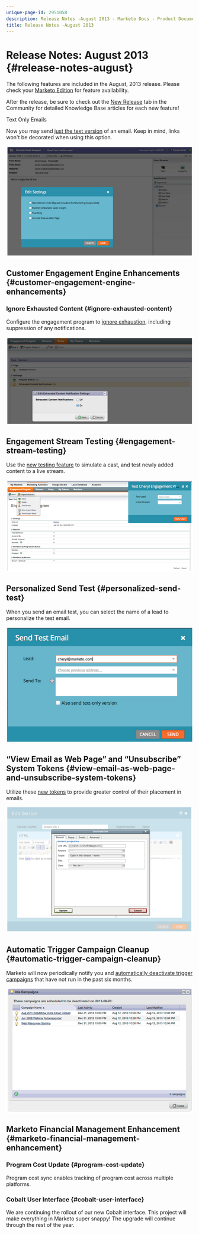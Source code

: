 ```yaml
---
unique-page-id: 2951058
description: Release Notes -August 2013 - Marketo Docs - Product Documentation
title: Release Notes -August 2013
---
```


# Release Notes: August 2013 {#release-notes-august}

The following features are included in the August, 2013 release. Please check your [Marketo Edition](http://docs.marketo.com/display/docs/assets/pricing-1.php) for feature availability.

After the release, be sure to check out the [New Release](release-notes-december-2013.md) tab in the Community for detailed Knowledge Base articles for each new feature!

Text Only Emails

Now you may send [just the text version](../../product-docs/email-marketing/general/creating-an-email/create-a-text-only-email.md) of an email. Keep in mind, links won't be decorated when using this option.

![](assets/image2014-9-22-16-3a34-3a15.png)

## Customer Engagement Engine Enhancements {#customer-engagement-engine-enhancements}

### Ignore Exhausted Content {#ignore-exhausted-content}

Configure the engagement program to [ignore exhaustion](../../product-docs/email-marketing/drip-nurturing/using-engagement-programs/disable-and-enable-exhausted-content-notifications.md), including suppression of any notifications.

![](assets/image2014-9-22-16-3a34-3a37.png)

## Engagement Stream Testing {#engagement-stream-testing}

Use the [new testing feature](../../product-docs/email-marketing/drip-nurturing/engagement-program-streams/test-an-engagement-stream.md) to simulate a cast, and test newly added content to a live stream.

![](assets/image2014-9-22-16-3a34-3a56.png)

## Personalized Send Test {#personalized-send-test}

When you send an email test, you can select the name of a lead to personalize the test email.

![](assets/image2014-9-22-16-3a35-3a15.png)

## “View Email as Web Page” and “Unsubscribe” System Tokens {#view-email-as-web-page-and-unsubscribe-system-tokens}

Utilize these [new tokens](../../product-docs/email-marketing/general/using-tokens/system-tokens-glossary.md) to provide greater control of their placement in emails.

![](assets/image2014-9-22-16-3a35-3a38.png)

## Automatic Trigger Campaign Cleanup {#automatic-trigger-campaign-cleanup}

Marketo will now periodically notify you and [automatically deactivate trigger campaigns](../../product-docs/core-marketo-concepts/smart-campaigns/using-smart-campaigns/automatic-trigger-campaign-cleanup.md) that have not run in the past six months.

![](assets/image2014-9-22-16-3a36-3a2.png)

## Marketo Financial Management Enhancement {#marketo-financial-management-enhancement}

### Program Cost Update  {#program-cost-update}

Program cost sync enables tracking of program cost across multiple platforms.

### Cobalt User Interface {#cobalt-user-interface}

We are continuing the rollout of our new Cobalt interface. This project will make everything in Marketo super snappy! The upgrade will continue through the rest of the year.
